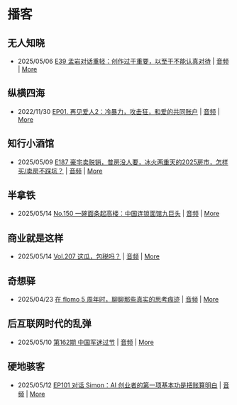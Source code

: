# 播客

## 无人知晓
- 2025/05/06 [E39 孟岩对话重轻：创作过于重要，以至于不能认真对待](https://www.xiaoyuzhoufm.com/episode/6819986247ebeede7efbe7dd) | [音频](https://dts-api.xiaoyuzhoufm.com/track/611719d3cb0b82e1df0ad29e/6819986247ebeede7efbe7dd/media.xyzcdn.net/611719d3cb0b82e1df0ad29e/lu-7E5C25purP6K5em8vUjZ9L_lv.m4a) | [More](channels/%E6%97%A0%E4%BA%BA%E7%9F%A5%E6%99%93.md)

## 纵横四海
- 2022/11/30 [EP01. 再见爱人2：冷暴力，攻击狂，和爱的共同账户](https://www.ximalaya.com/sound/592716797) | [音频](https://aod.cos.tx.xmcdn.com/storages/26c6-audiofreehighqps/E9/4E/GKwRIUEHXOodAq7-QQHYdhCw-aacv2-48K.m4a) | [More](channels/%E7%BA%B5%E6%A8%AA%E5%9B%9B%E6%B5%B7.md)

## 知行小酒馆
- 2025/05/09 [E187 豪宅卖脱销，普房没人要，冰火两重天的2025房市，怎样买/卖房不踩坑？](https://www.xiaoyuzhoufm.com/episode/681d6a9db7c8a9962c2d77d0) | [音频](https://dts-api.xiaoyuzhoufm.com/track/6013f9f58e2f7ee375cf4216/681d6a9db7c8a9962c2d77d0/media.xyzcdn.net/6013f9f58e2f7ee375cf4216/ls8yY2B9_KAlCpkGAa3FlSU-9Hyp.m4a) | [More](channels/%E7%9F%A5%E8%A1%8C%E5%B0%8F%E9%85%92%E9%A6%86.md)

## 半拿铁
- 2025/05/14 [No.150 一碗面条起高楼：中国连锁面馆九巨头](https://www.ximalaya.com/sound/852563679) | [音频](https://tk.wavpub.com/WPDL_ZZzvrsEGGqgPnNACNHtXRLRVhcsPgpYFFWZSXKMNCYCNuHHfkWESqWZvxJ-98.m4a) | [More](channels/%E5%8D%8A%E6%8B%BF%E9%93%81.md)

## 商业就是这样
- 2025/05/14 [Vol.207 这瓜，包税吗？](https://www.ximalaya.com/sound/852856333) | [音频](https://aod.cos.tx.xmcdn.com/storages/2bd7-audiofreehighqps/28/9D/GKwRIUEL-nMTATXEHAOvF4jF.m4a) | [More](channels/%E5%95%86%E4%B8%9A%E5%B0%B1%E6%98%AF%E8%BF%99%E6%A0%B7.md)

## 奇想驿
- 2025/04/23 [在 flomo 5 周年时，聊聊那些真实的思考痕迹](https://www.xiaoyuzhoufm.com/episode/6808ee568aed253fa31ad089) | [音频](https://dts-api.xiaoyuzhoufm.com/track/6034daea97755b8fc9c66480/6808ee568aed253fa31ad089/media.xyzcdn.net/6034daea97755b8fc9c66480/lktdTBajS9q7nBJqAlkwoiSjk6-w.m4a) | [More](channels/%E5%A5%87%E6%83%B3%E9%A9%BF.md)

## 后互联网时代的乱弹
- 2025/05/10 [第162期 中国军迷过节](https://hosting.wavpub.cn/pie/ep162/) | [音频](https://tk.wavpub.com/WPDL_xJpFGPuxLAKxNsdYFJAkZALmjWuYvGNmsSdzAbtsaLkrDRYTYWerHXcASt-93.mp3) | [More](channels/%E5%90%8E%E4%BA%92%E8%81%94%E7%BD%91%E6%97%B6%E4%BB%A3%E7%9A%84%E4%B9%B1%E5%BC%B9.md)

## 硬地骇客
- 2025/05/12 [EP101 对话 Simon：AI 创业者的第一项基本功是把账算明白](https://www.xiaoyuzhoufm.com/episode/6821c79bb7c8a9962cb20cb8) | [音频](https://dts-api.xiaoyuzhoufm.com/track/640ee2438be5d40013fe4a87/6821c79bb7c8a9962cb20cb8/media.xyzcdn.net/640ee2438be5d40013fe4a87/lhrRhFslND1z9cUu2VKUXbb5pVjX.m4a) | [More](channels/%E7%A1%AC%E5%9C%B0%E9%AA%87%E5%AE%A2.md)

